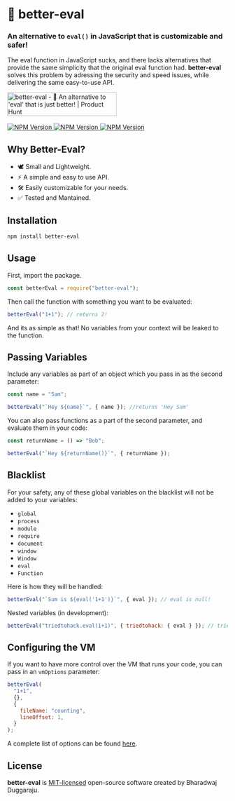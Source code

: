 # 🔧 better-eval

### An alternative to `eval()` in JavaScript that is customizable and safer!

The eval function in JavaScript sucks, and there lacks alternatives that provide the same simplicity that the original eval function had. **better-eval** solves this problem by adressing the security and speed issues, while delivering the same easy-to-use API.

<a href="https://www.producthunt.com/posts/better-eval?utm_source=badge-featured&utm_medium=badge&utm_souce=badge-better-eval" target="_blank"><img src="https://api.producthunt.com/widgets/embed-image/v1/featured.svg?post_id=327967&theme=light" alt="better-eval - 🔧 An alternative to 'eval' that is just better! | Product Hunt" style="width: 250px; height: 54px;" width="250" height="54" /></a>
<br /><br />
<a href="https://www.npmjs.com/package/better-eval">
<img src="https://img.shields.io/npm/v/better-eval?style=flat-square&color=FF524C&labelColor=000" alt="NPM Version">
<img src="https://img.shields.io/npm/dt/better-eval.svg?style=flat-square&color=FF524C&labelColor=000" alt="NPM Version">
<img src="https://badgen.net/badgesize/brotli/https/unpkg.com/better-eval/src?style=flat-square&amp;label=size&amp;color=FF524C&amp;labelColor=000" alt="NPM Version">
</a>

## Why Better-Eval?

- 🕊 Small and Lightweight.
- ⚡ A simple and easy to use API.
- 🛠️ Easily customizable for your needs.
- ✅ Tested and Mantained.

## Installation

```sh
npm install better-eval
```

## Usage

First, import the package.

```js
const betterEval = require("better-eval");
```

Then call the function with something you want to be evaluated:

```js
betterEval("1+1"); // returns 2!
```

And its as simple as that! No variables from your context will be leaked to the function.

## Passing Variables

Include any variables as part of an object which you pass in as the second parameter:

```js
const name = "Sam";

betterEval("`Hey ${name}`", { name }); //returns 'Hey Sam'
```

You can also pass functions as a part of the second parameter, and evaluate them in your code:

```js
const returnName = () => "Bob";

betterEval("`Hey ${returnName()}`", { returnName });
```

## Blacklist

For your safety, any of these global variables on the blacklist will not be added to your variables:

- `global`
- `process`
- `module`
- `require`
- `document`
- `window`
- `Window`
- `eval`
- `Function`

Here is how they will be handled:

```js
betterEval("`Sum is ${eval('1+1')}`", { eval }); // eval is null!
```

Nested variables (in development):

```js
betterEval("triedtohack.eval(1+1)", { triedtohack: { eval } }); // triedtohack.eval is null;
```

## Configuring the VM

If you want to have more control over the VM that runs your code, you can pass in an `vmOptions` parameter:

```js
betterEval(
  "1+1",
  {},
  {
    fileName: "counting",
    lineOffset: 1,
  }
);
```

A complete list of options can be found [here](https://nodejs.org/api/vm.html#vmrunincontextcode-contextifiedobject-options).

## License

**better-eval** is [MIT-licensed](LICENSE) open-source software created by Bharadwaj Duggaraju.
